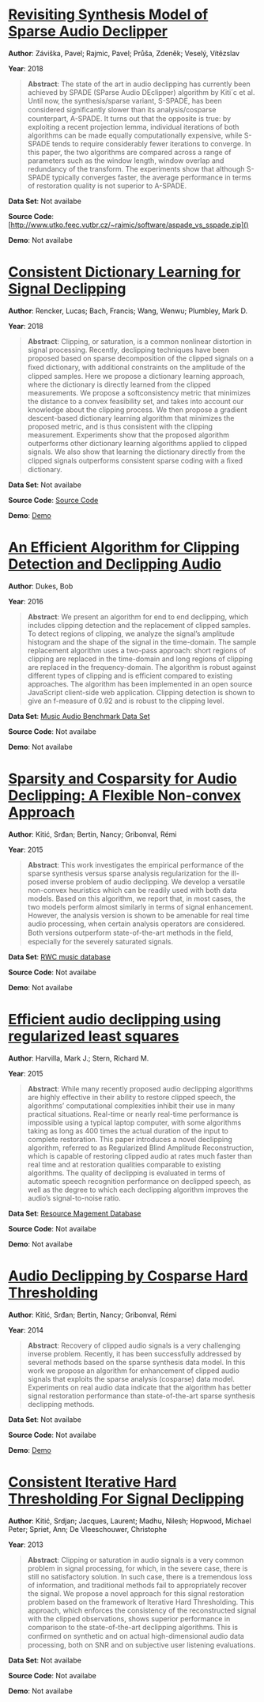 #  [Revisiting Synthesis Model of Sparse Audio Declipper](http://arxiv.org/abs/1807.03612)
**Author**: Záviška, Pavel; Rajmic, Pavel; Průša, Zdeněk; Veselý, Vítězslav

**Year**: 2018
>**Abstract**: The state of the art in audio declipping has currently been achieved by SPADE (SParse Audio DEclipper) algorithm by Kiti´c et al. Until now, the synthesis/sparse variant, S-SPADE, has been considered signiﬁcantly slower than its analysis/cosparse counterpart, A-SPADE. It turns out that the opposite is true: by exploiting a recent projection lemma, individual iterations of both algorithms can be made equally computationally expensive, while S-SPADE tends to require considerably fewer iterations to converge. In this paper, the two algorithms are compared across a range of parameters such as the window length, window overlap and redundancy of the transform. The experiments show that although S-SPADE typically converges faster, the average performance in terms of restoration quality is not superior to A-SPADE.

**Data Set**: Not availabe

**Source Code**: [http://www.utko.feec.vutbr.cz/~rajmic/software/aspade_vs_sspade.zip]()

**Demo**: Not availabe

#  [Consistent Dictionary Learning for Signal Declipping](http://epubs.surrey.ac.uk/846156/1/Consistent_DL_for_signal_declipping.pdf)
**Author**: Rencker, Lucas; Bach, Francis; Wang, Wenwu; Plumbley, Mark D.

**Year**: 2018
>**Abstract**: Clipping, or saturation, is a common nonlinear distortion in signal processing. Recently, declipping techniques have been proposed based on sparse decomposition of the clipped signals on a ﬁxed dictionary, with additional constraints on the amplitude of the clipped samples. Here we propose a dictionary learning approach, where the dictionary is directly learned from the clipped measurements. We propose a softconsistency metric that minimizes the distance to a convex feasibility set, and takes into account our knowledge about the clipping process. We then propose a gradient descent-based dictionary learning algorithm that minimizes the proposed metric, and is thus consistent with the clipping measurement. Experiments show that the proposed algorithm outperforms other dictionary learning algorithms applied to clipped signals. We also show that learning the dictionary directly from the clipped signals outperforms consistent sparse coding with a ﬁxed dictionary.

**Data Set**: Not availabe

**Source Code**: [Source Code](https://www.cvssp.org/Persol/LucasRencker/software.html)

**Demo**: [Demo](https://www.cvssp.org/Persol/LucasRencker/software.html)

#  [An Efficient Algorithm for Clipping Detection and Declipping Audio](http://www.aes.org/e-lib/browse.cfm?elib=18486)
**Author**: Dukes, Bob

**Year**: 2016
>**Abstract**: We present an algorithm for end to end declipping, which includes clipping detection and the replacement of clipped samples. To detect regions of clipping, we analyze the signal’s amplitude histogram and the shape of the signal in the time-domain. The sample replacement algorithm uses a two-pass approach: short regions of clipping are replaced in the time-domain and long regions of clipping are replaced in the frequency-domain. The algorithm is robust against different types of clipping and is efficient compared to existing approaches. The algorithm has been implemented in an open source JavaScript client-side web application. Clipping detection is shown to give an f-measure of 0.92 and is robust to the clipping level.

**Data Set**: [Music Audio Benchmark Data Set](https://www-ai.cs.tu-dortmund.de/audio.html)

**Source Code**: Not availabe

**Demo**: Not availabe

#  [Sparsity and Cosparsity for Audio Declipping: A Flexible Non-convex Approach](https://arxiv.org/abs/1506.01830)
**Author**: Kitić, Srđan; Bertin, Nancy; Gribonval, Rémi

**Year**: 2015
>**Abstract**: This work investigates the empirical performance of the sparse synthesis versus sparse analysis regularization for the ill-posed inverse problem of audio declipping. We develop a versatile non-convex heuristics which can be readily used with both data models. Based on this algorithm, we report that, in most cases, the two models perform almost similarly in terms of signal enhancement. However, the analysis version is shown to be amenable for real time audio processing, when certain analysis operators are considered. Both versions outperform state-of-the-art methods in the ﬁeld, especially for the severely saturated signals.

**Data Set**: [RWC music database](https://staff.aist.go.jp/m.goto/RWC-MDB/)

**Source Code**: Not availabe

**Demo**: Not availabe

#  [Efficient audio declipping using regularized least squares](http://ieeexplore.ieee.org/document/7177964/)
**Author**: Harvilla, Mark J.; Stern, Richard M.

**Year**: 2015
>**Abstract**: While many recently proposed audio declipping algorithms are highly effective in their ability to restore clipped speech, the algorithms’ computational complexities inhibit their use in many practical situations. Real-time or nearly real-time performance is impossible using a typical laptop computer, with some algorithms taking as long as 400 times the actual duration of the input to complete restoration. This paper introduces a novel declipping algorithm, referred to as Regularized Blind Amplitude Reconstruction, which is capable of restoring clipped audio at rates much faster than real time and at restoration qualities comparable to existing algorithms. The quality of declipping is evaluated in terms of automatic speech recognition performance on declipped speech, as well as the degree to which each declipping algorithm improves the audio’s signal-to-noise ratio.

**Data Set**: [Resource Magement Database](http://www.speech.cs.cmu.edu/databases/rm1/)

**Source Code**: Not availabe

**Demo**: Not availabe

#  [Audio Declipping by Cosparse Hard Thresholding](https://pdfs.semanticscholar.org/938f/24eb12c66bf4d8f81ddcbbecb9ce268e6b45.pdf?_ga=2.194532077.1935390015.1574141093-1556478679.1573971532)
**Author**: Kitić, Srđan; Bertin, Nancy; Gribonval, Rémi

**Year**: 2014
>**Abstract**: Recovery of clipped audio signals is a very challenging inverse problem. Recently, it has been successfully addressed by several methods based on the sparse synthesis data model. In this work we propose an algorithm for enhancement of clipped audio signals that exploits the sparse analysis (cosparse) data model. Experiments on real audio data indicate that the algorithm has better signal restoration performance than state-of-the-art sparse synthesis declipping methods.

**Data Set**: Not availabe

**Source Code**: Not availabe

**Demo**: [Demo](https://spade.inria.fr/)

#  [Consistent Iterative Hard Thresholding For Signal Declipping](http://arxiv.org/abs/1303.1023)
**Author**: Kitić, Srdjan; Jacques, Laurent; Madhu, Nilesh; Hopwood, Michael Peter; Spriet, Ann; De Vleeschouwer, Christophe

**Year**: 2013
>**Abstract**: Clipping or saturation in audio signals is a very common problem in signal processing, for which, in the severe case, there is still no satisfactory solution. In such case, there is a tremendous loss of information, and traditional methods fail to appropriately recover the signal. We propose a novel approach for this signal restoration problem based on the framework of Iterative Hard Thresholding. This approach, which enforces the consistency of the reconstructed signal with the clipped observations, shows superior performance in comparison to the state-of-the-art declipping algorithms. This is conﬁrmed on synthetic and on actual high-dimensional audio data processing, both on SNR and on subjective user listening evaluations.

**Data Set**: Not availabe

**Source Code**: Not availabe

**Demo**: Not availabe

